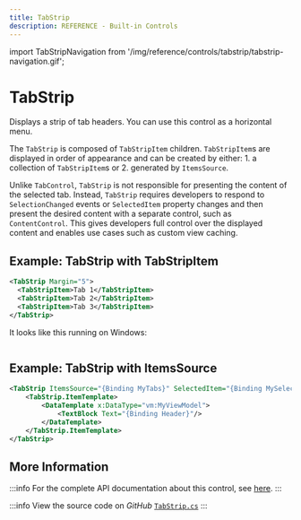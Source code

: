 ```yaml
---
title: TabStrip
description: REFERENCE - Built-in Controls
---
```


import TabStripNavigation from '/img/reference/controls/tabstrip/tabstrip-navigation.gif';

# TabStrip

Displays a strip of tab headers. You can use this control as a horizontal menu.

The `TabStrip` is composed of `TabStripItem` children. `TabStripItem`s are displayed in order of appearance and can be created by either: 1. a collection of `TabStripItem`s or 2. generated by `ItemsSource`.

Unlike `TabControl`, `TabStrip` is not responsible for presenting the content of the selected tab. Instead, `TabStrip` requires developers to respond to `SelectionChanged` events or `SelectedItem` property changes and then present the desired content with a separate control, such as `ContentControl`. This gives developers full control over the displayed content and enables use cases such as custom view caching.

## Example: TabStrip with TabStripItem

```xml
<TabStrip Margin="5">
  <TabStripItem>Tab 1</TabStripItem>
  <TabStripItem>Tab 2</TabStripItem>
  <TabStripItem>Tab 3</TabStripItem>
</TabStrip>
```

It looks like this running on Windows:

<img src={TabStripNavigation} alt="" />

## Example: TabStrip with ItemsSource

```xml
<TabStrip ItemsSource="{Binding MyTabs}" SelectedItem="{Binding MySelectedItem}">
    <TabStrip.ItemTemplate>
        <DataTemplate x:DataType="vm:MyViewModel">
            <TextBlock Text="{Binding Header}"/>
        </DataTemplate>
    </TabStrip.ItemTemplate>
</TabStrip>
```

## More Information

:::info
For the complete API documentation about this control, see [here](http://reference.avaloniaui.net/api/Avalonia.Controls.Primitives/TabStrip/).
:::

:::info
View the source code on _GitHub_ [`TabStrip.cs`](https://github.com/AvaloniaUI/Avalonia/blob/master/src/Avalonia.Controls/Primitives/TabStrip.cs)
:::
